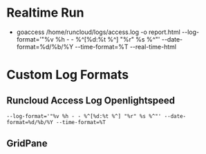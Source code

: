 # Realtime Run
* goaccess /home/runcloud/logs/access.log -o report.html --log-format='"%v %h - - %^[%d:%t %^] "%r" %s %^"' --date-format=%d/%b/%Y --time-format=%T --real-time-html

# Custom Log Formats
## Runcloud Access Log Openlightspeed
```--log-format='"%v %h - - %^[%d:%t %^] "%r" %s %^"' --date-format=%d/%b/%Y --time-format=%T```
## GridPane